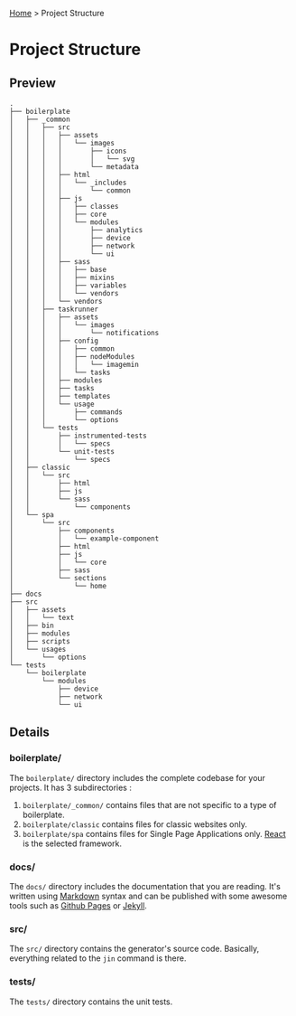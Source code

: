 [Github Pages]: https://pages.github.com
[Home]: index.md
[Jekyll]: http://jekyllrb.com
[Markdown]: https://en.wikipedia.org/wiki/Markdown
[React]: https://facebook.github.io/react

[Home] > Project Structure

# Project Structure

## Preview

```
.
├── boilerplate
│   ├── _common
│   │   ├── src
│   │   │   ├── assets
│   │   │   │   └── images
│   │   │   │       ├── icons
│   │   │   │       │   └── svg
│   │   │   │       └── metadata
│   │   │   ├── html
│   │   │   │   └── _includes
│   │   │   │       └── common
│   │   │   ├── js
│   │   │   │   ├── classes
│   │   │   │   ├── core
│   │   │   │   └── modules
│   │   │   │       ├── analytics
│   │   │   │       ├── device
│   │   │   │       ├── network
│   │   │   │       └── ui
│   │   │   ├── sass
│   │   │   │   ├── base
│   │   │   │   ├── mixins
│   │   │   │   ├── variables
│   │   │   │   └── vendors
│   │   │   └── vendors
│   │   ├── taskrunner
│   │   │   ├── assets
│   │   │   │   └── images
│   │   │   │       └── notifications
│   │   │   ├── config
│   │   │   │   ├── common
│   │   │   │   ├── nodeModules
│   │   │   │   │   └── imagemin
│   │   │   │   └── tasks
│   │   │   ├── modules
│   │   │   ├── tasks
│   │   │   ├── templates
│   │   │   └── usage
│   │   │       ├── commands
│   │   │       └── options
│   │   └── tests
│   │       ├── instrumented-tests
│   │       │   └── specs
│   │       └── unit-tests
│   │           └── specs
│   ├── classic
│   │   └── src
│   │       ├── html
│   │       ├── js
│   │       └── sass
│   │           └── components
│   └── spa
│       └── src
│           ├── components
│           │   └── example-component
│           ├── html
│           ├── js
│           │   └── core
│           ├── sass
│           └── sections
│               └── home
├── docs
├── src
│   ├── assets
│   │   └── text
│   ├── bin
│   ├── modules
│   ├── scripts
│   └── usages
│       └── options
└── tests
    └── boilerplate
        └── modules
            ├── device
            ├── network
            └── ui
```

## Details

### boilerplate/

The `boilerplate/` directory includes the complete codebase for your projects. It has 3 subdirectories :

1. `boilerplate/_common/` contains files that are not specific to a type of boilerplate.
2. `boilerplate/classic` contains files for classic websites only.
3. `boilerplate/spa` contains files for Single Page Applications only. [React] is the selected framework.

### docs/

The `docs/` directory includes the documentation that you are reading. It's written using [Markdown] syntax and can be published with some awesome tools such as [Github Pages] or [Jekyll].

### src/

The `src/` directory contains the generator's source code. Basically, everything related to the `jin` command is there.

### tests/

The `tests/` directory contains the unit tests.
